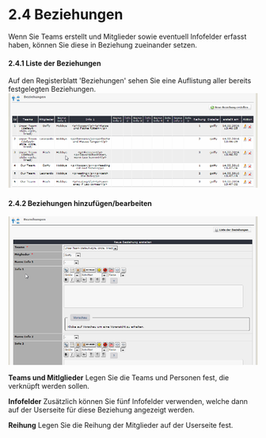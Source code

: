# 2.4 Beziehungen

Wenn Sie Teams erstellt und Mitglieder sowie eventuell Infofelder erfasst haben, können Sie diese in Beziehung zueinander setzen.

#### 2.4.1 Liste der Beziehungen
Auf den Registerblatt 'Beziehungen' sehen Sie eine Auflistung aller bereits festgelegten Beziehungen.
![](../assets/2admin_relations_list.png)

#### 2.4.2 Beziehungen hinzufügen/bearbeiten
![](../assets/2admin_relations_add.png)

**Teams und Mitlglieder**
Legen Sie die Teams und Personen fest, die verknüpft werden sollen.

**Infofelder**
Zusätzlich können Sie fünf Infofelder verwenden, welche dann auf der Userseite für diese Beziehung angezeigt werden.

**Reihung**
Legen Sie die Reihung der Mitglieder auf der Userseite fest.
